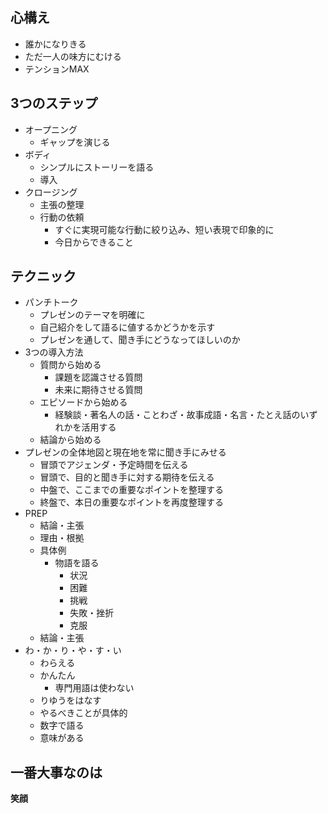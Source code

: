 ## 心構え

- 誰かになりきる
- ただ一人の味方にむける
- テンションMAX

## 3つのステップ

- オープニング
	- ギャップを演じる
- ボディ
	- シンプルにストーリーを語る
	- 導入
- クロージング
	- 主張の整理
	- 行動の依頼
		- すぐに実現可能な行動に絞り込み、短い表現で印象的に
		- 今日からできること

## テクニック

- パンチトーク
	- プレゼンのテーマを明確に
	- 自己紹介をして語るに値するかどうかを示す
	- プレゼンを通して、聞き手にどうなってほしいのか
- 3つの導入方法
	- 質問から始める
		- 課題を認識させる質問
		- 未来に期待させる質問
	- エピソードから始める
		- 経験談・著名人の話・ことわざ・故事成語・名言・たとえ話のいずれかを活用する
	- 結論から始める
- プレゼンの全体地図と現在地を常に聞き手にみせる
	- 冒頭でアジェンダ・予定時間を伝える
	- 冒頭で、目的と聞き手に対する期待を伝える
	- 中盤で、ここまでの重要なポイントを整理する
	- 終盤で、本日の重要なポイントを再度整理する
- PREP
	- 結論・主張
	- 理由・根拠
	- 具体例
		- 物語を語る
			- 状況
			- 困難
			- 挑戦
			- 失敗・挫折
			- 克服
	- 結論・主張
- わ・か・り・や・す・い
	- わらえる
	- かんたん
		- 専門用語は使わない
	- りゆうをはなす
	- やるべきことが具体的
	- 数字で語る
	- 意味がある

## 一番大事なのは

**笑顔**